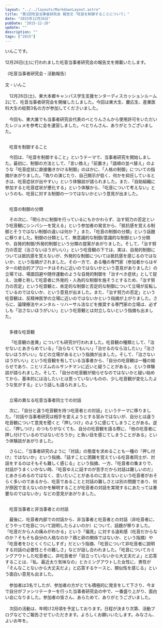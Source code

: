 ```yaml
---
layout: "../../layouts/MarkdownLayout.astro"
title: "第1回吃音当事者研究会 報告文『吃音を制御することについて』"
date: "2015年12月26日"
pubDate: "2015-12-26"
update: ""
description: ""
tags: ["2015"]
---
```


いんこです。 
<br><br>
12月26日(土)に行われました吃音当事者研究会の報告文を掲載いたします。 
  <br><br>
（吃音当事者研究会・活動報告） 
<br><br>
文・いんこ 
  <br><br>
&emsp;12月26日(土)、東大本郷キャンパス学生支援センターディスカッションルーム2にて、吃音当事者研究会を開催したしました。今回は東大生、慶応生、産業医科大生の総勢3名の方が参加してくださいました。 
  <br><br>
&emsp;今回も、東大誰でも当事者研究会代表のべとりんさんから使用許可をいただいたレジュメを参考に会を運営しました。べとりんさん、ありがとうございました。 
  <br><br>
<p style="font-weight: 500">&emsp;吃音を制御すること</p>
&emsp;今回は、「吃音を制御すること」というテーマで、当事者研究を開始しました。最初に、制御の方法として、「言い換え」「前置き」「語順の並べ替え」のような「吃音症状に直接働きかける制御」のほかに、「人格の制御」についての指摘があがりました。「偽りの演じたり、自己開示が低く、何かを抑圧しているときは、吃音症状が出やすい」という体験談が語られました。また、「自助組織に参加すると吃音症状が悪化する」という体験から、「吃音について考えない」というのも、吃音に対する制御の一つではないかという意見が出ました。 
  <br><br> 
<p style="font-weight: 500">&emsp;吃音の制御の分類</p>
&emsp;その次に、「明らかに制御を行っているにもかかわらず、治す努力の否定という吃音観にシンパシーを覚える」という参加者の発言から、「抵抗感を覚える制御とそうではない制御の違いは何か？」また、「吃音の制御の分類」という話題に移りました。制御の分類として、無意識的な制御/意識的な制御という分類や、自発的制御/外発的制御という分類の提案があがりました。そして、「治す努力の否定（治さないほうがいい）」という吃音観の下では、実は、自発的制御については抵抗感を覚えないが、外発的な制御については抵抗感を感じるのではないか、という指摘がされました。その一方で、ある種の専門家（参加者からはギターの統合的アプローチはそれに近いのではないかという意見がありました）の立場では、場面回避や随伴運動のような自発的制御を「治すべき症状」として捉え、治療と称して吃音者に外発的・人為的な制御を施そうとするため、「治す努力の否定」という吃音観と、肯定的な制御と否定的な制御について立場が反転しているのではないか、という意見が出ました。また、「治す努力の否定」という吃音観は、反精神医学の立場に近いのではないかという指摘が上がりました。さらに、論理療法やメンタル・リハーサル法などを推奨する専門家の立場は、必ずしも「治さないほうがいい」という吃音観とは対立しないという指摘も出ました。 
<br><br>
<p style="font-weight: 500">&emsp;多様な吃音観</p>
&emsp;「吃音観の差異」についても研究が行われました。吃音観の種類として、「治せないとあきらめている」「治らなくてもいい」「治せるのなら治したい」「治さないほうがいい」などの立場があるという指摘が出ました。そして、「治さないほうがいい」という吃音観を有している当事者から、「自分の吃音観は一種の拗らせであり、ニヒリズムのルサンチマンに近いと疑うことがある」、という体験談が語られました。そして、「自分の吃音観が拗らせなのではないかと疑い始めてから、基本的には治したいとは思っていないものの、少し吃音観が変化したような気がする」という話しも語られました。 
<br><br>
<p style="font-weight: 500">&emsp;立場の異なる吃音当事者同士での対話</p>
<p>&emsp;次に、「自分と違う吃音観を持つ吃音者との対話」というテーマに移りました。「対話や当事者研究は相手を変えようとする営みではないが、自分とは違う吃音観について意見を聞くと「押しつけ」のように感じてしまうことがある。逆に、「押しつけ」のつもりがなくても、自分の吃音観を語る際に、「他の吃音者に押し付けているのではないだろうか」と負い目を感じてしまうことがある」という体験談があがりました。 </p>
&emsp;さらに、「当事者研究のように『対話』の態度を求めることも一種の『押し付け』ではないか」という指摘、「話すことに困難を覚えている吃音者同士が、対話をするのはそもそも難しく感じる」という指摘、一方、「吃音者の集まりで、対話がうまくいかない時、『吃音ゆえに話すのが苦手だから対話は難しいのだ』とあきらめるのではなく、言いたいことがあるのに言えないという吃音者がおそらく多いのであるから、吃音であることと対話の難しさとは別の問題であり、何が原因で言えないのかを解明することが吃音者の対話を実現するにあたっては重要なのではないか」などの意見があがりました。 
<br><br>
<p style="font-weight: 500">&emsp;吃音当事者と非当事者との対話</p>
&emsp;最後に、吃音者内部での対話から、非当事者と吃音者との対話（非吃音者に、どうやって吃音について説明したらよいのか）について、話題が移りました。「吃音だから人の痛みがわかる」という「偏見」に対する違和感（吃音だからなのか？そもそも自分の人格なのか？鶏と卵の関係ではないか、という指摘）や「吃音者をひとくくりにしすぎ」だという指摘、「吃音について非吃音者に説明する対話の必要性とその難しさ」などが話し合われました。「吃音についてカミングアウトした吃音者に、非吃音者が「目立っていないから大丈夫だよ」と応答することは、『私、最近太り気味なの』とカミングアウトした女性に、男性が「そんなことないから大丈夫だよ」と応答するケースと、類似性を感じる」という面白い意見も出ました。 
  <br><br>
&emsp;参加者は3名でしたが、参加者の方がとても積極的に発言をして下さり、今まで自分がファシリテーターを行った当事者研究会の中で、一番盛り上がり、面白い会になりました。参加者の皆さん、あらためて、ありがとうございました。
  <br><br>
&emsp;次回の活動は、年明け2月頃を予定しております。日程が決まり次第、活動ブログなどでご報告させていただきます。よろしくお願いいたします。みなさん、よいお年を。